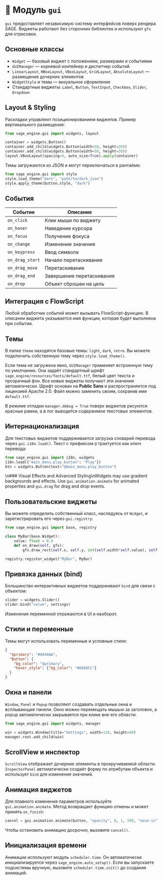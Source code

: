 # 📘 Модуль `gui`

`gui` предоставляет независимую систему интерфейсов поверх рендера SAGE. Виджеты работают без сторонних библиотек и используют `gfx` для отрисовки.

## Основные классы
- `Widget` — базовый виджет с положением, размерами и событиями
- `GUIManager` — корневой контейнер и диспетчер событий
- `LinearLayout`, `HBoxLayout`, `VBoxLayout`, `GridLayout`, `AbsoluteLayout` — размещение дочерних элементов
- `WidgetStyle` и темы — визуальное оформление
- Стандартные виджеты: `Label`, `Button`, `TextInput`, `Checkbox`, `Slider`, `Dropdown`

## Layout & Styling

Раскладки управляют позиционированием виджетов. Пример вертикального размещения:
```python
from sage_engine.gui import widgets, layout

container = widgets.Button()
container.add_child(widgets.Button(width=50, height=20))
container.add_child(widgets.Button(width=50, height=20))
layout.VBoxLayout(spacing=4, auto_size=True).apply(container)
```
Темы загружаются из JSON и могут переключаться в рантайме:
```python
from sage_engine.gui import style
style.load_theme("dark", "path/to/dark.json")
style.apply_theme(button.style, "dark")
```

## События
| Событие     | Описание               |
|-------------|-----------------------|
| `on_click`  | Клик мыши по виджету   |
| `on_hover`  | Наведение курсора      |
| `on_focus`  | Получение фокуса       |
| `on_change` | Изменение значения     |
| `on_keypress` | Ввод символа         |
| `on_drag_start` | Начало перетаскивания |
| `on_drag_move` | Перетаскивание        |
| `on_drag_end` | Завершение перетаскивания |
| `on_drop` | Объект сброшен на цель |

## Интеграция с FlowScript
Любой обработчик событий может вызывать FlowScript-функцию. В описании виджета указывается имя функции, которая будет выполнена при событии.

## Темы
В папке `theme` находятся базовые темы: `light`, `dark`, `retro`. Вы можете подключить собственную тему через `style.load_theme()`.

Если тема не загружена явно, `GUIManager` применяет встроенную тему по умолчанию. Она задаёт стандартный шрифт `sage_engine/resources/fonts/default.ttf`, белый цвет текста и прозрачный фон. Все новые виджеты получают эти значения автоматически. Шрифт основан на **Public Sans** и распространяется под лицензией Apache 2.0. Файл можно заменить своим, сохранив имя `default.ttf`.

В режиме отладки `manager.debug = True` поверх виджетов рисуются красные рамки, а в лог выводится содержимое текстовых элементов.

## Интернационализация
Для текстовых виджетов поддерживается загрузка словарей перевода через `gui.i18n.load()`.
Текст с префиксом `@` трактуется как ключ перевода:
```python
from sage_engine.gui import i18n, widgets
i18n.load({"main_menu.play_button": "Play"})
btn = widgets.Button(text="@main_menu.play_button")
```

\n### Visual Effects and Advanced Styling\nWidgets may use gradient backgrounds and effects. Use `gui.animation.animate` for animated properties and `gui.drag` for drag and drop events.

## Пользовательские виджеты
Вы можете определить собственный класс, наследуясь от `Widget`, и зарегистрировать его через `gui.registry`:
```python
from sage_engine.gui import base, registry

class MyBar(base.Widget):
    value: float = 0.0
    def on_draw(self, gfx):
        gfx.draw_rect(self.x, self.y, int(self.width*self.value), self.height, (0,255,0,255))

registry.register_widget("MyBar", MyBar)
```

## Привязка данных (bind)
Большинство интерактивных виджетов поддерживают `bind` для связи с объектом:
```python
slider = widgets.Slider()
slider.bind("value", settings)
```
Изменения переменной отражаются в UI и наоборот.

## Стили и переменные
Темы могут использовать переменные и условные стили:
```json
{
  "$primary": "#4444AA",
  "Button": {
    "bg_color": "$primary",
    "hover_style": {"bg_color": "#6666CC"}
  }
}
```

## Окна и панели
`Window`, `Panel` и `Popup` позволяют создавать отдельные окна и всплывающие панели. Окно можно перемещать мышью за заголовок, а popup автоматически закрывается при клике вне его области:
```python
from sage_engine.gui import widgets, manager

win = widgets.Window(title="Settings", width=120, height=80)
manager.root.add_child(win)
```

## ScrollView и инспектор
`ScrollView` отображает дочерние элементы в прокручиваемой области. `InspectorPanel` автоматически создаёт форму по атрибутам объекта и использует `bind` для изменения значений.

## Анимация виджетов
Для плавного изменения параметров используйте `gui.animation.animate`. Метод возвращает функцию отмены и может принять `on_finish`:

```python
cancel = gui.animation.animate(button, "opacity", 0, 1, 200, "ease-in", on_finish=lambda: print("done"))
```
Чтобы остановить анимацию досрочно, вызовите `cancel()`.

## Инициализация времени
Анимации используют модуль `scheduler.time`. Он автоматически инициализируется через `sage_engine.auto_setup()`. Если вы запускаете подсистемы вручную, вызовите `scheduler.time.init()` до создания анимаций.
